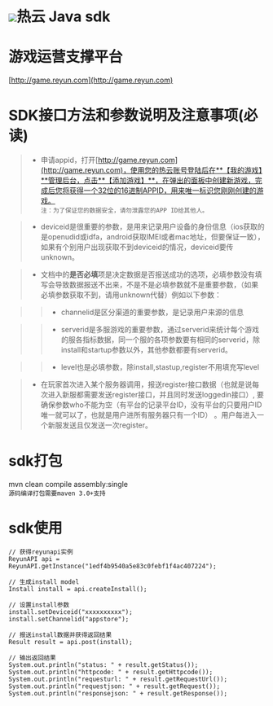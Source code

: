 ![](http://game.reyun.com/img/contlogo.png)热云 Java sdk
=======================================================

# 游戏运营支撑平台
[http://game.reyun.com](http://game.reyun.com) 

# SDK接口方法和参数说明及注意事项(必读) 

> * 申请appid，打开[http://game.reyun.com](http://game.reyun.com)，使用您的热云账号登陆后在**【我的游戏】**管理后台，点击**【添加游戏】**，在弹出的面板中创建新游戏，完成后您将获得一个32位的16进制APPID，用来唯一标识您刚刚创建的游戏。  
`注：为了保证您的数据安全，请勿泄露您的APP ID给其他人。`

> * deviceid是很重要的参数，是用来记录用户设备的身份信息（ios获取的是openudid或idfa，android获取IMEI或者mac地址，但要保证一致），如果有个别用户出现获取不到deviceid的情况，deviceid要传unknown。

> * 文档中的**是否必填**项是决定数据是否报送成功的选项，必填参数没有填写会导致数据报送不出来，不是不是必填参数就不是重要参数，（如果必填参数获取不到，请用unknown代替）例如以下参数：

>> * channelid是区分渠道的重要参数，是记录用户来源的信息

>> * serverid是多服游戏的重要参数，通过serverid来统计每个游戏的服各指标数据，同一个服的各项参数要有相同的serverid，除install和startup参数以外，其他参数都要有serverid。

>> * level也是必填参数，除install,stastup,register不用填充写level

> * 在玩家首次进入某个服务器调用，报送register接口数据（也就是说每次进入新服都需要发送register接口，并且同时发送loggedin接口）, 要确保参数who不能为空（有平台的记录平台ID，没有平台的只要用户ID唯一就可以了，也就是用户进所有服务器只有一个ID） 。用户每进入一个新服发送且仅发送一次register。

# sdk打包
mvn clean compile assembly:single  
`源码编译打包需要maven 3.0+支持`

# sdk使用
```
// 获得reyunapi实例
ReyunAPI api = ReyunAPI.getInstance("1edf4b9540a5e83c0febf1f4ac407224");

// 生成install model
Install install = api.createInstall();

// 设置install参数
install.setDeviceid("xxxxxxxxxx");
install.setChannelid("appstore");

// 报送install数据并获得返回结果
Result result = api.post(install);

// 输出返回结果
System.out.println("status: " + result.getStatus());
System.out.println("httpcode: " + result.getHttpcode());
System.out.println("requesturl: " + result.getRequestUrl());
System.out.println("requestjson: " + result.getRequest());
System.out.println("responsejson: " + result.getResponse());
```
